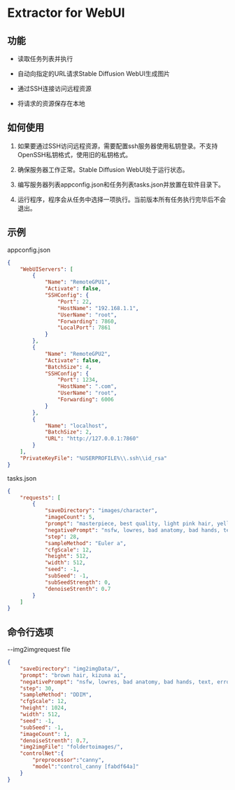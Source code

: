# Extractor for WebUI

## 功能
* 读取任务列表并执行

* 自动向指定的URL请求Stable Diffusion WebUI生成图片

* 通过SSH连接访问远程资源

* 将请求的资源保存在本地

## 如何使用

1. 如果要通过SSH访问远程资源，需要配置ssh服务器使用私钥登录。不支持OpenSSH私钥格式，使用旧的私钥格式。

2. 确保服务器工作正常。Stable Diffusion WebUI处于运行状态。

3. 编写服务器列表appconfig.json和任务列表tasks.json并放置在软件目录下。

4. 运行程序，程序会从任务中选择一项执行。当前版本所有任务执行完毕后不会退出。


## 示例
appconfig.json
```json
{
    "WebUIServers": [
        {
            "Name": "RemoteGPU1",
            "Activate": false,
            "SSHConfig": {
                "Port": 22,
                "HostName": "192.168.1.1",
                "UserName": "root",
                "Forwarding": 7860,
                "LocalPort": 7861
            }
        },
        {
            "Name": "RemoteGPU2",
            "Activate": false,
            "BatchSize": 4,
            "SSHConfig": {
                "Port": 1234,
                "HostName": ".com",
                "UserName": "root",
                "Forwarding": 6006
            }
        },
        {
            "Name": "localhost",
            "BatchSize": 2,
            "URL": "http://127.0.0.1:7860"
        }
    ],
    "PrivateKeyFile": "%USERPROFILE%\\.ssh\\id_rsa"
}
```

tasks.json
```json
{
    "requests": [
        {
            "saveDirectory": "images/character",
            "imageCount": 5,
            "prompt": "masterpiece, best quality, light pink hair, yellow eyes, cat ear, skirt,",
            "negativePrompt": "nsfw, lowres, bad anatomy, bad hands, text, error, missing fingers, extra digit, fewer digits, cropped, worst quality, low quality, normal quality, jpeg artifacts, signature, watermark, username, blurry, ugly, 3D game, bad art, bad shadow, long neck, liquid body, liquid tongue, font,",
            "step": 28,
            "sampleMethod": "Euler a",
            "cfgScale": 12,
            "height": 512,
            "width": 512,
            "seed": -1,
            "subSeed": -1,
            "subSeedStrength": 0,
            "denoiseStrenth": 0.7
        }
    ]
}
```
## 命令行选项
--img2imgrequest file

```json
{
    "saveDirectory": "img2imgData/",
    "prompt": "brown hair, kizuna ai",
    "negativePrompt": "nsfw, lowres, bad anatomy, bad hands, text, error, missing fingers, extra digit, fewer digits, cropped, worst quality, low quality, normal quality, jpeg artifacts, signature, watermark, username, blurry, ugly, 3D game, child, children, sketches, big chest, paintings, sketches, grayscale, glans, acnes, age spot, naked",
    "step": 30,
    "sampleMethod": "DDIM",
    "cfgScale": 12,
    "height": 1024,
    "width": 512,
    "seed": -1,
    "subSeed": -1,
    "imageCount": 1,
    "denoiseStrenth": 0.7,
    "img2imgFile": "foldertoimages/",
    "controlNet":{
        "preprocessor":"canny",
        "model":"control_canny [fabdf64a]"
    }
}
```
